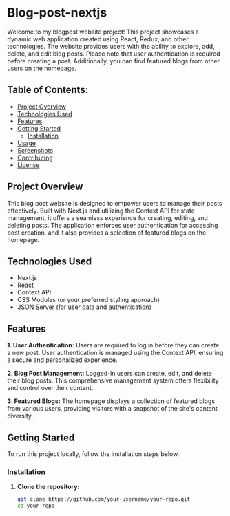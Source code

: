 # Blog-post-nextjs


Welcome to my blogpost website project! This project showcases a dynamic web application created using React, Redux, and other technologies. The website provides users with the ability to explore, add, delete, and edit blog posts. Please note that user authentication is required before creating a post. Additionally, you can find featured blogs from other users on the homepage.

## Table of Contents:

- [Project Overview](#project-overview)
- [Technologies Used](#technologies-used)
- [Features](#features)
- [Getting Started](#getting-started)
  - [Installation](#installation)
- [Usage](#usage)
- [Screenshots](#screenshots)
- [Contributing](#contributing)
- [License](#license)

## Project Overview

This blog post website is designed to empower users to manage their posts effectively. Built with Next.js and utilizing the Context API for state management, it offers a seamless experience for creating, editing, and deleting posts. The application enforces user authentication for accessing post creation, and it also provides a selection of featured blogs on the homepage.

## Technologies Used

- Next.js
- React
- Context API
- CSS Modules (or your preferred styling approach)
- JSON Server (for user data and authentication)

## Features

**1. User Authentication:**
Users are required to log in before they can create a new post. User authentication is managed using the Context API, ensuring a secure and personalized experience.

**2. Blog Post Management:**
Logged-in users can create, edit, and delete their blog posts. This comprehensive management system offers flexibility and control over their content.

**3. Featured Blogs:**
The homepage displays a collection of featured blogs from various users, providing visitors with a snapshot of the site's content diversity.

## Getting Started

To run this project locally, follow the installation steps below.

### Installation

1. **Clone the repository:**
   ```bash
   git clone https://github.com/your-username/your-repo.git
   cd your-repo
